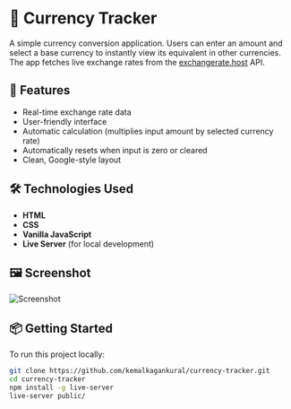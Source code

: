 # 💱 Currency Tracker

A simple currency conversion application. Users can enter an amount and select a base currency to instantly view its equivalent in other currencies. The app fetches live exchange rates from the [exchangerate.host](https://exchangerate.host) API.

## 🚀 Features

- Real-time exchange rate data
- User-friendly interface
- Automatic calculation (multiplies input amount by selected currency rate)
- Automatically resets when input is zero or cleared
- Clean, Google-style layout

## 🛠️ Technologies Used

- **HTML**
- **CSS**
- **Vanilla JavaScript**
- **Live Server** (for local development)

## 🖼️ Screenshot

![Screenshot](public/screenshot.png)

## 📦 Getting Started

To run this project locally:

```bash
git clone https://github.com/kemalkagankural/currency-tracker.git
cd currency-tracker
npm install -g live-server
live-server public/
